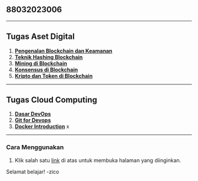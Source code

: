 ## 88032023006

---

## Tugas Aset Digital

1. **[Pengenalan Blockchain dan Keamanan](https://kimookoii.github.io/ad2-pengenalan-blockchain-dan-keamanan/)**
2. **[Teknik Hashing Blockchain](https://kimookoii.github.io/ad3-teknik-hashing-blockchain)**
3. **[Mining di Blockchain](https://kimookoii.github.io/ad4-mining-di-blockchain)**
4. **[Konsensus di Blockchain](https://kimookoii.github.io/ad5-konsensus-di-blockchain)**
5. **[Kripto dan Token di Blockchain](https://kimookoii.github.io/ad6-kripto-dan-token-di-blcokchain)**

---

## Tugas Cloud Computing

1. **[Dasar DevOps](https://kimookoii.github.io/cc2-dasar-devops)**
2. **[Git for Devops](https://kimookoii.github.io/cc3-git-for-devops)**
3. **[Docker Introduction](https://kimookoii.github.io/cc4-docker-introduction)** x

---

### Cara Menggunakan
1. Klik salah satu [link](https://kimookoii.github.io) di atas untuk membuka halaman yang diinginkan.

Selamat belajar! -zico